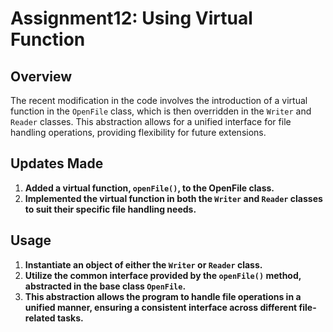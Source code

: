 # Assignment12: Using Virtual Function

## Overview

The recent modification in the code involves the introduction of a virtual function in the `OpenFile` class, which is then overridden in the `Writer` and `Reader` classes. This abstraction allows for a unified interface for file handling operations, providing flexibility for future extensions.

## Updates Made

1. **Added a virtual function, `openFile()`, to the OpenFile class.**
2. **Implemented the virtual function in both the `Writer` and `Reader` classes to suit their specific file handling needs.**

## Usage
1. **Instantiate an object of either the `Writer` or `Reader` class.**
2. **Utilize the common interface provided by the `openFile()` method, abstracted in the base class `OpenFile`.**
3. **This abstraction allows the program to handle file operations in a unified manner, ensuring a consistent interface across different file-related tasks.**
